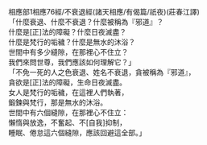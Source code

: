 相應部1相應76經/不衰退經(諸天相應/有偈篇/祇夜)(莊春江譯)  
「什麼衰退、什麼不衰退？什麼被稱為『邪道』？  
什麼是[正]法的障礙？什麼日夜滅盡？  
什麼是梵行的垢穢？什麼是無水的沐浴？  
世間中有多少縫隙，在那裡心不住立？  
我們來問世尊，我們應該如何理解它？」  
「不免一死的人之色衰退、姓名不衰退，貪被稱為『邪道』，  
貪欲是[正]法的障礙，生命日夜滅盡。  
女人是梵行的垢穢，在這裡人們執著，  
鍛鍊與梵行，那是無水的沐浴。  
世間中有六個縫隙，在那裡心不住立：  
懶惰與放逸，不奮起、不[自我]抑制，  
睡眠、倦怠這六個縫隙，應該回避這全部。」  
  
  
